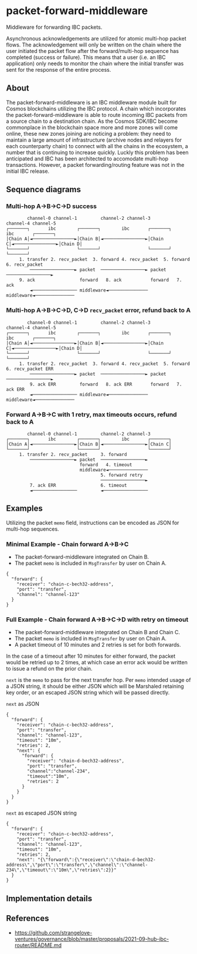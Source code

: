 # packet-forward-middleware
Middleware for forwarding IBC packets.

Asynchronous acknowledgements are utilized for atomic multi-hop packet flows. The acknowledgement will only be written on the chain where the user initiated the packet flow after the forward/multi-hop sequence has completed (success or failure). This means that a user (i.e. an IBC application) only needs to monitor the chain where the initial transfer was sent for the response of the entire process.

## About

The packet-forward-middleware is an IBC middleware module built for Cosmos blockchains utilizing the IBC protocol. A chain which incorporates the 
packet-forward-middleware is able to route incoming IBC packets from a source chain to a destination chain. As the Cosmos SDK/IBC become commonplace in the 
blockchain space more and more zones will come online, these new zones joining are noticing a problem: they need to maintain a large amount of infrastructure 
(archive nodes and relayers for each counterparty chain) to connect with all the chains in the ecosystem, a number that is continuing to increase quickly. Luckly 
this problem has been anticipated and IBC has been architected to accomodate multi-hop transactions. However, a packet forwarding/routing feature was not in the 
initial IBC release. 

## Sequence diagrams

### Multi-hop A->B->C->D success
```
        channel-0 channel-1         channel-2 channel-3        channel-4 channel-5
┌───────┐       ibc        ┌───────┐        ibc       ┌───────┐        ibc       ┌───────┐
│Chain A│◄────────────────►│Chain B│◄────────────────►│Chain C│◄────────────────►│Chain D│
└───────┘                  └───────┘                  └───────┘                  └───────┘
     1. transfer 2. recv_packet  3. forward 4. recv_packet  5. forward 6. recv_packet
         ─────────────────► packet  ─────────────────► packet  ─────────────────►
     9. ack                 forward   8. ack           forward   7. ack  
         ◄───────────────── middleware◄─────────────── middleware◄───────────────
```

### Multi-hop A->B->C->D, C->D `recv_packet` error, refund back to A
```
        channel-0 channel-1         channel-2 channel-3        channel-4 channel-5
┌───────┐       ibc        ┌───────┐        ibc       ┌───────┐        ibc       ┌───────┐
│Chain A│◄────────────────►│Chain B│◄────────────────►│Chain C│◄────────────────►│Chain D│
└───────┘                  └───────┘                  └───────┘                  └───────┘
     1. transfer 2. recv_packet  3. forward 4. recv_packet  5. forward 6. recv_packet ERR
         ─────────────────► packet  ─────────────────► packet  ─────────────────►
         9. ack ERR         forward   8. ack ERR       forward   7. ack ERR
         ◄───────────────── middleware◄─────────────── middleware◄───────────────
```

### Forward A->B->C with 1 retry, max timeouts occurs, refund back to A
```
        channel-0 channel-1         channel-2 channel-3
┌───────┐       ibc        ┌───────┐        ibc       ┌───────┐
│Chain A│◄────────────────►│Chain B│◄────────────────►│Chain C│
└───────┘                  └───────┘                  └───────┘
     1. transfer 2. recv_packet     3. forward
         ─────────────────► packet  ─────────────────►
                            forward   4. timeout
                            middleware◄───────────────
                                    5. forward retry
                                    ─────────────────►
         7. ack ERR                 6. timeout
         ◄─────────────────         ◄─────────────────
```

## Examples

Utilizing the packet `memo` field, instructions can be encoded as JSON for multi-hop sequences.

### Minimal Example - Chain forward A->B->C

- The packet-forward-middleware integrated on Chain B.
- The packet `memo` is included in `MsgTransfer` by user on Chain A.

```
{
  "forward": {
    "receiver": "chain-c-bech32-address",
    "port": "transfer",
    "channel": "channel-123"
  }
}
```

### Full Example - Chain forward A->B->C->D with retry on timeout

- The packet-forward-middleware integrated on Chain B and Chain C.
- The packet `memo` is included in `MsgTransfer` by user on Chain A.
- A packet timeout of 10 minutes and 2 retries is set for both forwards. 

In the case of a timeout after 10 minutes for either forward, the packet would be retried up to 2 times, at which case an error ack would be written to issue a refund on the prior chain.

`next` is the `memo` to pass for the next transfer hop. Per `memo` intended usage of a JSON string, it should be either JSON which will be Marshaled retaining key order, or an escaped JSON string which will be passed directly.

`next` as JSON
```
{
  "forward": {
    "receiver": "chain-c-bech32-address",
    "port": "transfer",
    "channel": "channel-123",
    "timeout": "10m",
    "retries": 2,
    "next": {
      "forward": {
        "receiver": "chain-d-bech32-address",
        "port": "transfer",
        "channel":"channel-234",
        "timeout":"10m",
        "retries": 2
      }
    }
  }
}
```

`next` as escaped JSON string
```
{
  "forward": {
    "receiver": "chain-c-bech32-address",
    "port": "transfer",
    "channel": "channel-123",
    "timeout": "10m",
    "retries": 2,
    "next": "{\"forward\":{\"receiver\":\"chain-d-bech32-address\",\"port\":\"transfer\",\"channel\":\"channel-234\",\"timeout\":\"10m\",\"retries\":2}}"
  }
}
```

## Implementation details

## References

- https://github.com/strangelove-ventures/governance/blob/master/proposals/2021-09-hub-ibc-router/README.md
